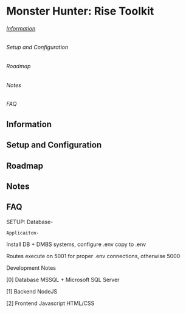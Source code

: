 # Monster Hunter: Rise Toolkit
###### [Information](https://github.com/kf1232/mhRiseDB/blob/main/README.md#information)
###### Setup and Configuration
###### Roadmap
###### Notes
###### FAQ


## Information


## Setup and Configuration


## Roadmap


## Notes


## FAQ



SETUP:
Database-


    Applicaiton-
Install DB + DMBS systems, configure .env copy to .env

Routes execute on 5001 for proper .env connections, otherwise 5000



Development Notes


[0] Database
    MSSQL + Microsoft SQL Server


[1] Backend
    NodeJS


[2] Frontend
    Javascript
    HTML/CSS
